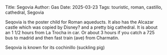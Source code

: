 Title: Segovia
Author: Gas
Date: 2025-03-23
Tags: touristic, roman, castillo, cathedral, Segovia

Seqovia is the poster child for Roman aqueducts. It also has the
Alcazar castle which was copied by Disney? and a pretty big cathedral.
It is about an 1 1/2 hours from La Trocha in car.
Or about 3 hours if you catch a 725 bus to madrid and then fast train
(ave) from Charmatin.

Seqovia is known for its cochinillo (suckling pig)
